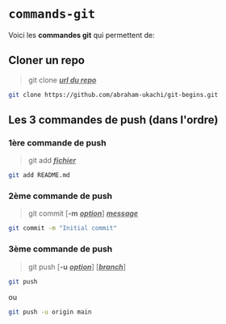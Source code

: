 # `commands-git`

Voici les **commandes git** qui permettent de:

## Cloner un repo
> git clone <u>*__url du repo__*</u>

```sh
git clone https://github.com/abraham-ukachi/git-begins.git
```

## Les 3 commandes de push (dans l'ordre)

### 1ère commande de push
> git add <u>*__fichier__*</u>

```sh
git add README.md
```

### 2ème commande de push
> git commit [**-m** <u>*__option__*</u>] <u>*__message__*</u>

```sh
git commit -m "Initial commit"
```

### 3ème commande de push
> git push [**-u** <u>*__option__*</u>] [<u>*__branch__*</u>]

```sh
git push
```
ou 

```sh
git push -u origin main
```


    
